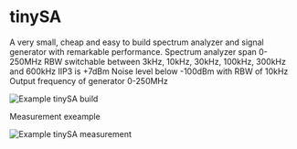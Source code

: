 # tinySA
A very small, cheap and easy to build spectrum analyzer and signal generator with remarkable performance.
Spectrum analyzer span 0-250MHz
RBW switchable between 3kHz, 10kHz, 30kHz, 100kHz, 300kHz and 600kHz
IIP3 is +7dBm
Noise level below -100dBm with RBW of 10kHz
Output frequency of generator 0-250MHz


![Example tinySA build](https://github.com/erikkaashoek/tinySA/blob/master/tinySA.jpg)

Measurement exeample

![Example tinySA measurement](https://github.com/erikkaashoek/tinySA/blob/master/tinySA_measurement.png)
